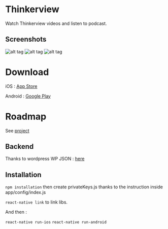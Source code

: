 # Thinkerview
Watch Thinkerview videos and listen to podcast.

## Screenshots
![alt tag](https://github.com/PierreBresson/thinkerview/blob/master/screen1.jpg)
![alt tag](https://github.com/PierreBresson/thinkerview/blob/master/screen2.jpg)
![alt tag](https://github.com/PierreBresson/thinkerview/blob/master/screen3.jpg)

# Download
iOS : [App Store](https://itunes.apple.com/us/app/thinkerview/id1406076265?ls=1&mt=8)

Android : [Google Play](https://play.google.com/store/apps/details?id=com.thinkerview)

# Roadmap
See [project](https://github.com/PierreBresson/thinkerview/projects)

## Backend
Thanks to wordpress WP JSON : [here](http://thinkerview.com/wp-json/wp/v2/)

## Installation
`npm installation` then create privateKeys.js thanks to the instruction inside app/config/index.js

`react-native link` to link libs.

And then :

`react-native run-ios`
`react-native run-android`